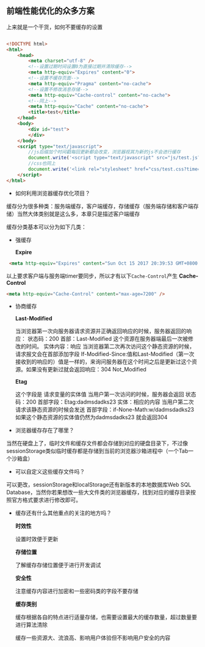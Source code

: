 前端性能优化的众多方案
---

上来就是一个干货，如何不要缓存的设置

```html

<!DOCTYPE html>
<html>
	<head>
		<meta charset="utf-8" />
		<!--设置过期时间设置0为直接过期并清除缓存-->
		<meta http-equiv="Expires" content="0">
		<!--设置不缓存页面-->
		<meta http-equiv="Pragma" content="no-cache">
		<!--设置不修改消息存储-->
		<meta http-equiv="Cache-control" content="no-cache">
		<!--同上-->
		<meta http-equiv="Cache" content="no-cache">
		<title>test</title>
	</head>
	<body>
		<div id="test">
		</div>
	</body>
	<script type="text/javascript">
		//js后缀加个时间戳每回更新都会改变，浏览器视其为新的js不会进行缓存
		document.write('<script type="text/javascript" src="js/test.js?time='+new Date().getTime()+'"><'+'/'+'script>');
		//css也同上
		document.write('<link rel="stylesheet" href="css/test.css?time=' + new Date().getTime() + '"/>');
	</script>
</html>
```

+ 如何利用浏览器缓存优化项目？

缓存分为很多种类：服务端缓存，客户端缓存，存储缓存（服务端存储和客户端存储）当然大体类别就是这么多，本章只是描述客户端缓存

缓存分类基本可以分为如下几类：

 - 强缓存
 
   **Expire** 
      
```html
 <meta http-equiv="Expires" content="Sun Oct 15 2017 20:39:53 GMT+0800 (CST)" />
```
   以上要求客户端与服务端timer要同步，所以才有以下`Cache-Control`产生
   **Cache-Control**
   
```html
<meta http-equiv="Cache-Control" content="max-age=7200" />
```   

 - 协商缓存
 
   **Last-Modified**

   当浏览器第一次向服务器请求资源并正确返回响应的时候，服务器返回的响应：
   状态码：200
   首部：Last-Modified 这个资源在服务器端最后一次被修改的时间。
   实体内容：响应
   当浏览器第二次再次访问这个静态资源的时候，请求报文会在首部添加字段
   If-Modified-Since:值和Last-Modified（第一次接收到的响应的）值是一样的，来询问服务器在这个时间之后是更新过这个资源。如果没有更新过就会返回响应：304 Not_Modified
   
   **Etag**
   
   这个字段是 请求变量的实体值
   当用户第一次访问的时候，服务器会返回 
   状态码：200
   首部字段：Etag:dadmsdadks23
   实体：相应的内容
   当用户第二次请求该静态资源的时候会发送
   首部字段：if-None-Math:w/dadmsdadks23 
   如果这个静态资源的实体值仍然为dadmsdadks23 就会返回304
   
    

+ 浏览器缓存存在了哪里？

当然在硬盘上了，临时文件和缓存文件都会存储到对应的硬盘目录下，不过像sessionStorage类似临时缓存都是存储到当前的浏览器沙箱进程中（一个Tab一个沙箱盒）

+ 可以自定义这些缓存文件吗？

可以更改，sessionStorage和localStorage还有新版本的本地数据库Web SQL Database，当然你若果想改一些大文件类的浏览器缓存，找到对应的缓存目录按照官方格式要求进行修改即可。

+ 缓存还有什么其他重点的关注的地方吗？

  **时效性**
  
  设置时效便于更新
  
  **存储位置**
  
  了解缓存存储位置便于进行开发调试
  
  **安全性**
  
  注意缓存内容进行加密和一些密码类的字段不要存储
  
  **缓存类别**
  
  缓存根据各自的特点进行适量存储，也需要设置最大的缓存数量，超过数量要进行算法清除
  
  缓存一些资源大、流浪高、影响用户体验但不影响用户安全的内容
